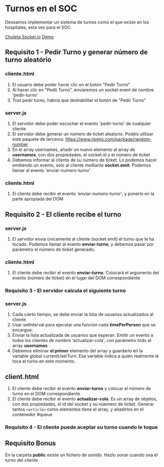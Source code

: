 # Turnos en el SOC

Deseamos implementar un sistema de turnos como el que existe en los hospitales, esta vez para el SOC.

[Chuleta Socket.io](https://socket.io/docs/v4/emit-cheatsheet/)
[Demo](http://soc-ticket.herokuapp.com/)

## Requisito 1 - Pedir Turno y generar número de turno aleatório

### cliente.html
1. El usuario debe poder hacer clic en el botón "Pedir Turno"
2. Al hacer clic en "Pedit Turno", enviaremos un socket event de nombre 'pedir-turno'
3. Tras pedir turno, habría que deshabilitar el botón de "Pedir Turno"

### server.js
1. El servidor debe poder escuchar el evento 'pedir-turno' de cualquier cliente
2. El servidor debe generar un número de ticket aleatorio. Podéis utilizar este paquete de terceros: https://www.npmjs.com/package/random-number
3. En el array usernames, añadir un nuevo elemento al array de **usernames**, con dos propiedades, el socket.id y el número de ticket
4. Debemos informar al cliente de su número de ticket. Lo podemos hacer emitiendo un evento, solo al cliente mediante **socket.emit**. Podemos llamar al evento 'enviar-numero-turno'

### cliente.html
1. El cliente debe recibir el evento 'enviar-numero-turno'; y ponerlo en la parte apropiada del DOM

## Requisito 2 - El cliente recibe el turno 

### server.js

1. El servidor envía únicamente al cliente (socket.emit) el turno que le ha tocado. Podemos llamar al evento **enviar-turno**, y debemos pasar por parámetro el número de ticket generado.

### cliente.html

1. El cliente debe recibir el evento **enviar-turno**. Colocará el argumento del evento (número de ticket) en el lugar del DOM correspondiente


### Requisito 3 - El servidor calcula el siguiente turno 

### server.js
1. Cada cierto tiempo, se debe enviar la lista de usuarios actualizados al cliente
2. Usar setInterval para ejecutar una función cada __timePerPerson__ que se encargue:
  1.  Enviar la lista actualizada de usuarios que esperan. Emitir un evento a todos los clientes de nombre 'actualizar-cola', con parámetro todo el array __usernames__
  2. Debemos eliminar **el primer** elemento del array y guardarlo en la variable global currentUserTurn. Esa variable indica a quién realmente le toca el turno en este momento.

## client.html

1. El cliente debe recibir el evento **enviar-turno** y colocar el número de turno en el DOM correspondiente
2. El cliente debe recibir el evento **actualizar-cola**. Es un array de objetos, con dos propiedades, el id del socket y su núemero de ticket. Generar tantos `<article>` como elementos tiene el array, y añadirlos en el contenedor #queue 

### Requisito 4 - El cliente puede aceptar su turno cuando le toque

## Requisito  Bonus 

En la carpeta **public** existe un fichero de sonido. Hazlo sonar cuando sea el turno del cliente.


